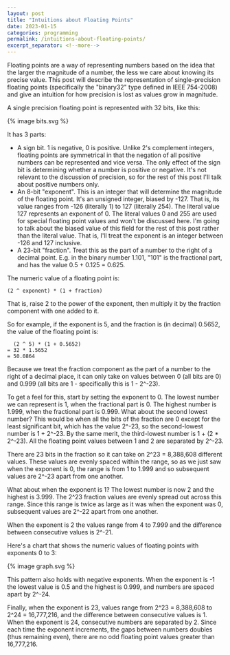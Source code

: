 ```yaml
---
layout: post
title: "Intuitions about Floating Points"
date: 2023-01-15
categories: programming
permalink: /intuitions-about-floating-points/
excerpt_separator: <!--more-->
---
```


Floating points are a way of representing numbers based on the idea that the
larger the magnitude of a number, the less we care about knowing its precise
value. This post will describe the representation of single-precision
floating points (specifically the "binary32" type defined in IEEE 754-2008)
and give an intuition for how precision is lost as values grow in magnitude.

A single precision floating point is represented with 32 bits, like this:

{% image bits.svg %}

It has 3 parts:
 - A sign bit. 1 is negative, 0 is positive. Unlike 2's complement integers,
   floating points are symmetrical in that the negation of all positive numbers
   can be represented and vice versa. The only effect of the sign bit is
   determining whether a number is positive or negative. It's not relevant to
   the discussion of precision, so for the rest of this post I'll talk about
   positive numbers only.
 - An 8-bit "exponent". This is an integer that will determine the magnitude of
   the floating point. It's an unsigned integer, biased by -127. That is, 
   its value ranges from -126 (literally 1) to 127
   (literally 254). The literal value 127 represents an exponent of 0.
   The literal values 0 and 255 are used for special floating
   point values and won't be discussed here. I'm going to talk about the biased
   value of this field for the rest of this post rather than the literal value.
   That is, I'll treat the exponent is an integer between -126 and 127 inclusive.
 - A 23-bit "fraction". Treat this as the part of a number to the right of a
   decimal point. E.g. in the binary number 1.101, "101" is the fractional part,
   and has the value 0.5 + 0.125 = 0.625.

<!--more-->

The numeric value of a floating point is:
```
(2 ^ exponent) * (1 + fraction)
```
That is, raise 2 to the power of the exponent, then multiply it by the fraction
component with one added to it.

So for example, if the exponent is 5, and the fraction is (in decimal) 0.5652,
the value of the floating point is:
```
  (2 ^ 5) * (1 + 0.5652)
= 32 * 1.5652
= 50.0864
```

Because we treat the fraction component as the part of a number to the
right of a decimal place, it can only take on values between 0 (all bits are 0)
and 0.999 (all bits are 1 - specifically this is 1 - 2^-23).

To get a feel for this, start by setting the exponent to 0. The lowest number we
can represent is 1, when the fractional part is 0. The highest number is
1.999, when the fractional part is 0.999. What about the second lowest
number? This would be when all the bits of the fraction are 0 except for the
least significant bit, which has the value 2^-23, so the second-lowest number is
1 + 2^-23. By the same merit, the third-lowest number is 1 + (2 * 2^-23). All
the floating point values between 1 and 2 are separated by 2^-23.

There are 23 bits in the fraction so it can take on 2^23 = 8,388,608 different
values. These values are evenly spaced within the range, so as we just saw when
the exponent is 0, the range is from 1 to 1.999 and so
subsequent values are 2^-23 apart from one another.

What about when the exponent is 1? The lowest number is now 2 and the highest is 3.999.
The 2^23 fraction values are evenly spread out across this range. Since this
range is twice as large as it was when the exponent was 0, subsequent values are
2^-22 apart from one another.

When the exponent is 2 the values range from 4 to 7.999 and the difference
between consecutive values is 2^-21.

Here's a chart that shows the numeric values of floating points with exponents 0
to 3:

{% image graph.svg %}

This pattern also holds with negative exponents. When the exponent is -1 the
lowest value is 0.5 and the highest is 0.999, and numbers are spaced apart by
2^-24.

Finally, when the exponent is 23, values range from 2^23 = 8,388,608 to 2^24 = 16,777,216,
and the difference between consecutive values is 1. When the exponent is 24,
consecutive numbers are separated by 2. Since each time the exponent increments,
the gaps between numbers doubles (thus remaining even), there are no odd floating point values greater
than 16,777,216.
